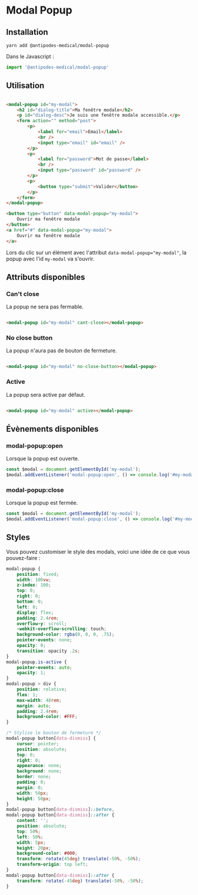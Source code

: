 # Modal Popup

## Installation

```shell
yarn add @antipodes-medical/modal-popup
```

Dans le Javascript :

```javascript
import '@antipodes-medical/modal-popup'
```

## Utilisation

```html

<modal-popup id="my-modal">
    <h2 id="dialog-title">Ma fenêtre modale</h2>
    <p id="dialog-desc">Je suis une fenêtre modale accessible.</p>
    <form action="" method="post">
        <p>
            <label for="email">Email</label>
            <br />
            <input type="email" id="email" />
        </p>
        <p>
            <label for="password">Mot de passe</label>
            <br />
            <input type="password" id="password" />
        </p>
        <p>
            <button type="submit">Valider</button>
        </p>
    </form>
</modal-popup>

<button type="button" data-modal-popup="my-modal">
    Ouvrir ma fenêtre modale
</button>
<a href="#" data-modal-popup="my-modal">
    Ouvrir ma fenêtre modale
</a>
```

Lors du clic sur un élément avec l'attribut `data-modal-popup="my-modal"`, la popup avec l'id `my-modal` va s'ouvrir.

## Attributs disponibles

### Can't close

La popup ne sera pas fermable.

```html

<modal-popup id="my-modal" cant-close></modal-popup>
```

### No close button

La popup n'aura pas de bouton de fermeture.

```html

<modal-popup id="my-modal" no-close-button></modal-popup>
```

### Active

La popup sera active par défaut.

```html

<modal-popup id="my-modal" active></modal-popup>
```

## Évènements disponibles

### modal-popup:open

Lorsque la popup est ouverte.

```javascript
const $modal = document.getElementById('my-modal');
$modal.addEventListener('modal-popup:open', () => console.log('#my-modal popup has been opened.'));
```

### modal-popup:close

Lorsque la popup est fermée.

```javascript
const $modal = document.getElementById('my-modal');
$modal.addEventListener('modal-popup:close', () => console.log('#my-modal popup has been closed.'));
```

## Styles

Vous pouvez customiser le style des modals, voici une idée de ce que vous pouvez-faire :

```scss
modal-popup {
    position: fixed;
    width: 100vw;
    z-index: 100;
    top: 0;
    right: 0;
    bottom: 0;
    left: 0;
    display: flex;
    padding: 2.4rem;
    overflow-y: scroll;
    -webkit-overflow-scrolling: touch;
    background-color: rgba(0, 0, 0, .75);
    pointer-events: none;
    opacity: 0;
    transition: opacity .2s;
}
modal-popup.is-active {
    pointer-events: auto;
    opacity: 1;
}
modal-popup > div {
    position: relative;
    flex: 1;
    max-width: 48rem;
    margin: auto;
    padding: 2.4rem;
    background-color: #FFF;
}

/* Stylise le bouton de fermeture */
modal-popup button[data-dismiss] {
    cursor: pointer;
    position: absolute;
    top: 0;
    right: 0;
    appearance: none;
    background: none;
    border: none;
    padding: 0;
    margin: 0;
    width: 50px;
    height: 50px;
}
modal-popup button[data-dismiss]::before,
modal-popup button[data-dismiss]::after {
    content: '';
    position: absolute;
    top: 50%;
    left: 50%;
    width: 5px;
    height: 20px;
    background-color: #000;
    transform: rotate(45deg) translate(-50%, -50%);
    transform-origin: top left;
}
modal-popup button[data-dismiss]::after {
    transform: rotate(-45deg) translate(-50%, -50%);
}
```